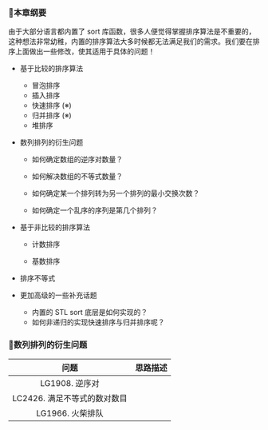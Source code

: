 ### 📓本章纲要

由于大部分语言都内置了 sort 库函数，很多人便觉得掌握排序算法是不重要的，这种想法非常幼稚，内置的排序算法大多时候都无法满足我们的需求。我们要在排序上面做出一些修改，使其适用于具体的问题！

- 基于比较的排序算法
  - 冒泡排序
  - 插入排序
  - 快速排序 (※)
  - 归并排序 (※)
  - 堆排序
- 数列排列的衍生问题
  - 如何确定数组的逆序对数量？

  - 如何解决数组的不等式数量？

  - 如何确定某一个排列转为另一个排列的最小交换次数？

  - 如何确定一个乱序的序列是第几个排列？

- 基于非比较的排序算法
  - 计数排序

  - 基数排序

- 排序不等式
- 更加高级的一些补充话题
  - 内置的 STL sort 底层是如何实现的？
  - 如何非递归的实现快速排序与归并排序呢？





### 🧐数列排列的衍生问题

|             问题             | 思路描述 |
| :--------------------------: | :------: |
|        LG1908. 逆序对        |          |
| LC2426. 满足不等式的数对数目 |          |
|       LG1966. 火柴排队       |          |